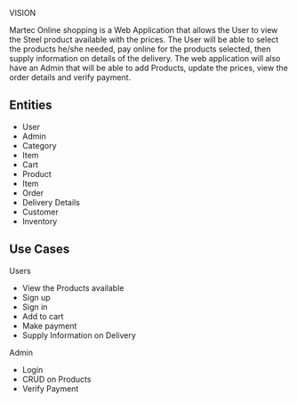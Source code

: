 VISION

  Martec Online shopping is a Web Application that allows the User to view the Steel product available with the prices.
  The User will be able to select the products he/she needed, pay online for the products selected, then supply information
  on details of the delivery. The web application will also have an Admin that will be able to add
  Products, update the prices, view the order details and verify payment.


Entities
---------------------------------------------------------------------------------------------------------

- User
- Admin
- Category
- Item
- Cart
- Product
- Item
- Order
- Delivery Details
- Customer
- Inventory

 Use Cases
----------------------------------------------------------------------------------------------------------
  
Users

- View the Products available
- Sign up
- Sign in
- Add to cart
- Make payment
- Supply Information on Delivery

Admin

- Login
- CRUD on Products
- Verify Payment